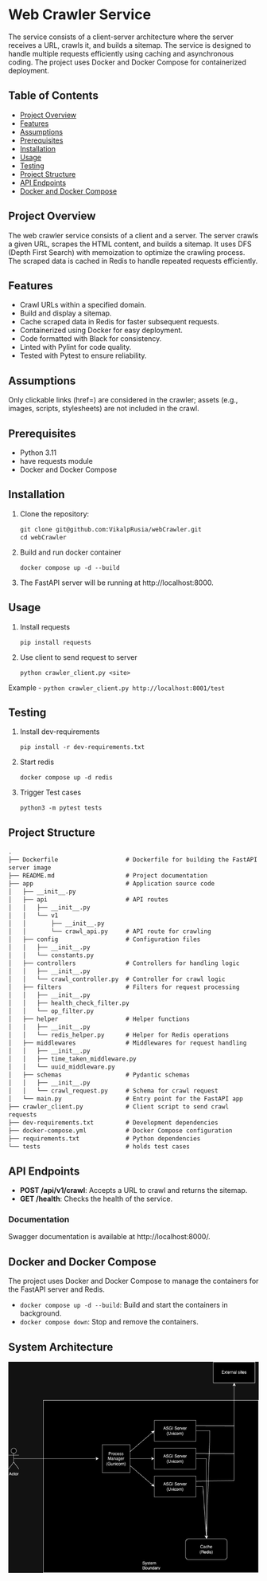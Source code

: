 # Web Crawler Service

The service consists of a client-server architecture where the server receives a URL, crawls it, and builds a sitemap.
The service is designed to handle multiple requests efficiently using caching and asynchronous coding. The project uses
Docker and Docker Compose for containerized deployment.

## Table of Contents

- [Project Overview](#project-overview)
- [Features](#features)
- [Assumptions](#assumptions)
- [Prerequisites](#prerequisites)
- [Installation](#installation)
- [Usage](#usage)
- [Testing](#testing)
- [Project Structure](#project-structure)
- [API Endpoints](#api-endpoints)
- [Docker and Docker Compose](#docker-and-docker-compose)

## Project Overview

The web crawler service consists of a client and a server. The server crawls a given URL, scrapes the HTML content, and
builds a sitemap. It uses DFS (Depth First Search) with memoization to optimize the crawling process. The
scraped data is cached in Redis to handle repeated requests efficiently.

## Features

- Crawl URLs within a specified domain.
- Build and display a sitemap.
- Cache scraped data in Redis for faster subsequent requests.
- Containerized using Docker for easy deployment.
- Code formatted with Black for consistency.
- Linted with Pylint for code quality.
- Tested with Pytest to ensure reliability.

## Assumptions

Only clickable links (href=) are considered in the crawler; assets (e.g., images, scripts, stylesheets) are not included
in the crawl.

## Prerequisites

- Python 3.11
- have requests module
- Docker and Docker Compose

## Installation

1. Clone the repository:
   ```shell
   git clone git@github.com:VikalpRusia/webCrawler.git
   cd webCrawler
   ```
2. Build and run docker container
   ```shell
   docker compose up -d --build
   ```
3. The FastAPI server will be running at http://localhost:8000.

## Usage

1. Install requests
   ```shell
   pip install requests
   ```
2. Use client to send request to server
   ```shell
   python crawler_client.py <site>
   ```

Example - `python crawler_client.py http://localhost:8001/test`

## Testing

1. Install dev-requirements
   ```shell
   pip install -r dev-requirements.txt
   ```
2. Start redis
   ```shell
   docker compose up -d redis
   ```
3. Trigger Test cases
   ```shell
   python3 -m pytest tests
   ```

## Project Structure

```
.
├── Dockerfile                   # Dockerfile for building the FastAPI server image
├── README.md                    # Project documentation
├── app                          # Application source code
│   ├── __init__.py              
│   ├── api                      # API routes
│   │   ├── __init__.py
│   │   └── v1
│   │       ├── __init__.py
│   │       └── crawl_api.py     # API route for crawling
│   ├── config                   # Configuration files
│   │   ├── __init__.py
│   │   └── constants.py
│   ├── controllers              # Controllers for handling logic
│   │   ├── __init__.py
│   │   └── crawl_controller.py  # Controller for crawl logic
│   ├── filters                  # Filters for request processing
│   │   ├── __init__.py
│   │   ├── health_check_filter.py
│   │   └── op_filter.py
│   ├── helper                   # Helper functions
│   │   ├── __init__.py
│   │   └── redis_helper.py      # Helper for Redis operations
│   ├── middlewares              # Middlewares for request handling
│   │   ├── __init__.py
│   │   ├── time_taken_middleware.py
│   │   └── uuid_middleware.py
│   ├── schemas                  # Pydantic schemas
│   │   ├── __init__.py
│   │   └── crawl_request.py     # Schema for crawl request
│   └── main.py                  # Entry point for the FastAPI app
├── crawler_client.py            # Client script to send crawl requests
├── dev-requirements.txt         # Development dependencies
├── docker-compose.yml           # Docker Compose configuration
├── requirements.txt             # Python dependencies
└── tests                        # holds test cases

```

## API Endpoints

- **POST /api/v1/crawl**: Accepts a URL to crawl and returns the sitemap.
- **GET /health**: Checks the health of the service.

### Documentation

Swagger documentation is available at http://localhost:8000/.

## Docker and Docker Compose

The project uses Docker and Docker Compose to manage the containers for the FastAPI server and Redis.

- `docker compose up -d --build`: Build and start the containers in background.
- `docker compose down`: Stop and remove the containers.

## System Architecture

![System Architecture](./SystemDesign.png)
